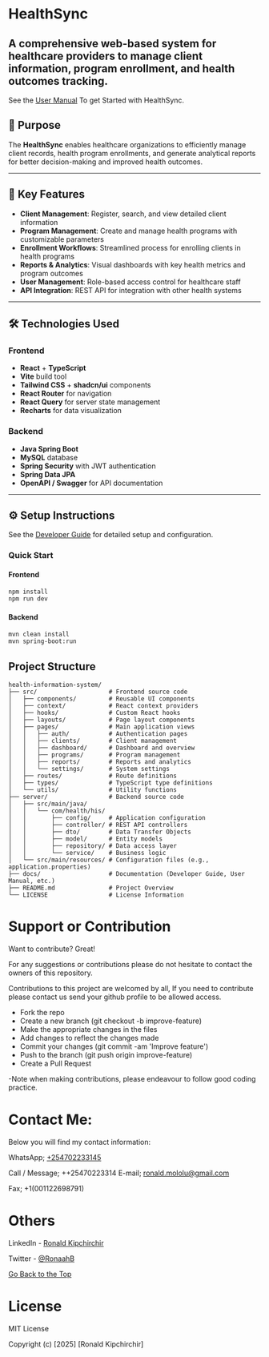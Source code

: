 # HealthSync

A comprehensive web-based system for healthcare providers to manage client information, program enrollment, and health outcomes tracking.
---

See the [User Manual](./documentations/UserManual.md) To get Started with HealthSync.

## 📌 Purpose

The **HealthSync** enables healthcare organizations to efficiently manage client records, health program enrollments, and generate analytical reports for better decision-making and improved health outcomes.

---

## 🚀 Key Features

- **Client Management**: Register, search, and view detailed client information  
- **Program Management**: Create and manage health programs with customizable parameters  
- **Enrollment Workflows**: Streamlined process for enrolling clients in health programs  
- **Reports & Analytics**: Visual dashboards with key health metrics and program outcomes  
- **User Management**: Role-based access control for healthcare staff  
- **API Integration**: REST API for integration with other health systems  

---

## 🛠 Technologies Used

### Frontend  
- **React** + **TypeScript**  
- **Vite** build tool  
- **Tailwind CSS** + **shadcn/ui** components  
- **React Router** for navigation  
- **React Query** for server state management  
- **Recharts** for data visualization  

### Backend  
- **Java Spring Boot**  
- **MySQL** database  
- **Spring Security** with JWT authentication  
- **Spring Data JPA**  
- **OpenAPI / Swagger** for API documentation  

---

## ⚙️ Setup Instructions

See the [Developer Guide](./documentations/DeveloperGuide.md) for detailed setup and configuration.

### Quick Start

#### Frontend

```bash
npm install  
npm run dev
```
#### Backend
```bash
mvn clean install  
mvn spring-boot:run
```

## Project Structure
```
health-information-system/
├── src/                    # Frontend source code
│   ├── components/         # Reusable UI components
│   ├── context/            # React context providers
│   ├── hooks/              # Custom React hooks
│   ├── layouts/            # Page layout components
│   ├── pages/              # Main application views
│   │   ├── auth/           # Authentication pages
│   │   ├── clients/        # Client management
│   │   ├── dashboard/      # Dashboard and overview
│   │   ├── programs/       # Program management
│   │   ├── reports/        # Reports and analytics
│   │   └── settings/       # System settings
│   ├── routes/             # Route definitions
│   ├── types/              # TypeScript type definitions
│   └── utils/              # Utility functions
├── server/                 # Backend source code
│   ├── src/main/java/
│   │   └── com/health/his/
│   │       ├── config/     # Application configuration
│   │       ├── controller/ # REST API controllers
│   │       ├── dto/        # Data Transfer Objects
│   │       ├── model/      # Entity models
│   │       ├── repository/ # Data access layer
│   │       └── service/    # Business logic
│   └── src/main/resources/ # Configuration files (e.g., application.properties)
├── docs/                   # Documentation (Developer Guide, User Manual, etc.)
├── README.md               # Project Overview
└── LICENSE                 # License Information
```

# Support or Contribution

Want to contribute? Great!

For any suggestions or contributions please do not hesitate to contact the owners of this repository.

Contributions to this project are welcomed by all, If you need to contribute 
please  contact us send your github profile to be allowed access.

 
  * Fork the repo
  * Create a new branch (git checkout -b improve-feature)
  * Make the appropriate changes in the files
  * Add changes to reflect the changes made
  * Commit your changes (git commit -am 'Improve feature')
  * Push to the branch (git push origin improve-feature)
  * Create a Pull Request

-Note when making contributions, please endeavour to follow good coding practice.

# Contact Me:

Below you will find my contact information:

WhatsApp; [+254702233145](https://wa.me/+254702233145/)

Call / Message; ++25470223314
E-mail; ronald.mololu@gmail.com

Fax; +1(001122698791)

# Others

LinkedIn - [Ronald Kipchirchir](https://www.linkedin.com/in/ronald-kipchirchir-034983246/)

Twitter - [@RonaahB](https://twitter.com/RonaahB)

[Go Back to the Top](https://github.com/McRonaah/HealthSync/)

# License

MIT License

Copyright (c) [2025] [Ronald Kipchirchir]